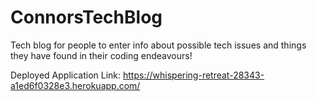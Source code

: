 # ConnorsTechBlog
Tech blog for people to enter info about possible tech issues and things they have found in their coding endeavours! 

Deployed Application Link:
https://whispering-retreat-28343-a1ed6f0328e3.herokuapp.com/
